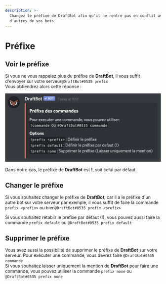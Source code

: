 ```yaml
---
description: >-
  Changez le préfixe de DraftBot afin qu'il ne rentre pas en conflit avec
  d'autres de vos bots.
---
```


# Préfixe

## Voir le préfixe

Si vous ne vous rappelez plus du préfixe de **DraftBot**, il vous suffit d'envoyer sur votre serveur`@DraftBot#0535 prefix`   
Vous obtiendrez alors cette réponse :  

![ Image de la commande !prefix](../../.gitbook/assets/image%20%286%29.png)

Dans notre cas, le préfixe de **DraftBot** est **!**, soit celui par défaut.

## Changer le préfixe

Si vous souhaitez changer le préfixe de **DraftBot**, car il a le préfixe d'un autre bot sur votre serveur par exemple, il vous suffit de faire la commande `prefix <prefix>` ou bien`@DraftBot#0535 prefix <prefix>`  
  
Si vous souhaitez rétablir le préfixe par défaut \(!\), vous pouvez aussi faire la commande `prefix default` ou `@DraftBot#0535 prefix default`

## Supprimer le préfixe

Vous avez aussi la possibilité de supprimer le préfixe de **DraftBot** sur votre serveur. Pour exécuter une commande, vous devrez faire `@DraftBot#0535 commande`  
Si vous souhaitez laisser uniquement la mention de **DraftBot** pour faire une commande, vous pouvez utiliser la commande `prefix none` ou `@DraftBot#0535 prefix none`



